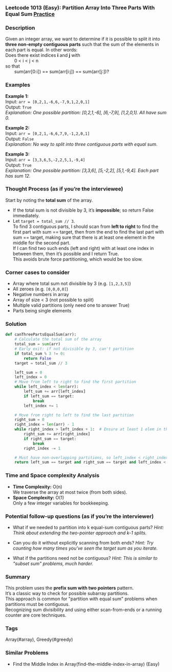 ### Leetcode 1013 (Easy): Partition Array Into Three Parts With Equal Sum [Practice](https://leetcode.com/problems/partition-array-into-three-parts-with-equal-sum)

### Description  
Given an integer array, we want to determine if it is possible to split it into **three non-empty contiguous parts** such that the sum of the elements in each part is equal. In other words:  
Does there exist indices **i** and **j** with  
  0 < i < j < n  
so that  
  sum(arr[0:i]) == sum(arr[i:j]) == sum(arr[j:])?

### Examples  

**Example 1:**  
Input: `arr = [0,2,1,-6,6,-7,9,1,2,0,1]`  
Output: `True`  
*Explanation: One possible partition: [0,2,1,-6], [6,-7,9], [1,2,0,1]. All have sum 0.*

**Example 2:**  
Input: `arr = [0,2,1,-6,6,7,9,-1,2,0,1]`  
Output: `False`  
*Explanation: No way to split into three contiguous parts with equal sum.*

**Example 3:**  
Input: `arr = [3,3,6,5,-2,2,5,1,-9,4]`  
Output: `True`  
*Explanation: One possible partition: [3,3,6], [5,-2,2], [5,1,-9,4]. Each part has sum 12.*

### Thought Process (as if you’re the interviewee)  
Start by noting the **total sum** of the array.  
- If the total sum is not divisible by 3, it’s **impossible**; so return False immediately.
- Let `target = total_sum // 3`.  
To find 3 contiguous parts, I should scan from **left to right** to find the first part with sum == target, then from the end to find the last part with sum == target, making sure that there is at least one element in the middle for the second part.  
If I can find two such ends (left and right) with at least one index in between them, then it’s possible and I return True.  
This avoids brute force partitioning, which would be too slow.

### Corner cases to consider  
- Array where total sum not divisible by 3 (e.g. `[1,2,3,5]`)
- All zeroes (e.g. `[0,0,0,0]`)
- Negative numbers in array
- Array of size < 3 (not possible to split)
- Multiple valid partitions (only need one to answer True)
- Parts being single elements

### Solution

```python
def canThreePartsEqualSum(arr):
    # Calculate the total sum of the array
    total_sum = sum(arr)
    # Early exit: if not divisible by 3, can't partition
    if total_sum % 3 != 0:
        return False
    target = total_sum // 3

    left_sum = 0
    left_index = 0
    # Move from left to right to find the first partition
    while left_index < len(arr):
        left_sum += arr[left_index]
        if left_sum == target:
            break
        left_index += 1

    # Move from right to left to find the last partition
    right_sum = 0
    right_index = len(arr) - 1
    while right_index > left_index + 1:  # Ensure at least 1 elem in the middle
        right_sum += arr[right_index]
        if right_sum == target:
            break
        right_index -= 1

    # Must have non-overlapping partitions, so left_index < right_index
    return left_sum == target and right_sum == target and left_index < right_index
```

### Time and Space complexity Analysis  

- **Time Complexity:** O(n)  
  We traverse the array at most twice (from both sides).
- **Space Complexity:** O(1)  
  Only a few integer variables for bookkeeping.

### Potential follow-up questions (as if you’re the interviewer)  

- What if we needed to partition into k equal-sum contiguous parts?
  *Hint: Think about extending the two-pointer approach and k-1 splits.*

- Can you do it without explicitly scanning from both ends?
  *Hint: Try counting how many times you've seen the target sum as you iterate.*

- What if the partitions need not be contiguous?
  *Hint: This is similar to "subset sum" problems, much harder.*

### Summary
This problem uses the **prefix sum with two pointers** pattern.  
It’s a classic way to check for possible subarray partitions.  
This approach is common for "partition with equal sum" problems when partitions must be contiguous.  
Recognizing sum divisibility and using either scan-from-ends or a running counter are core techniques.

### Tags
Array(#array), Greedy(#greedy)

### Similar Problems
- Find the Middle Index in Array(find-the-middle-index-in-array) (Easy)